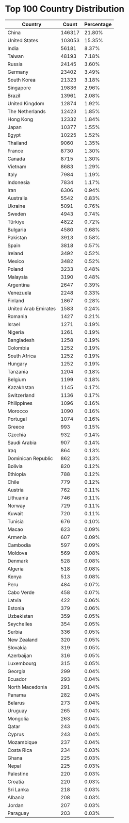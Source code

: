 # Top 100 Country Distribution
| Country | Count | Percentage |
|----|----|----|
| China | 146317 | 21.80% |
| United States | 103053 | 15.35% |
| India | 56181 | 8.37% |
| Taiwan | 48193 | 7.18% |
| Russia | 24145 | 3.60% |
| Germany | 23402 | 3.49% |
| South Korea | 21323 | 3.18% |
| Singapore | 19836 | 2.96% |
| Brazil | 13961 | 2.08% |
| United Kingdom | 12874 | 1.92% |
| The Netherlands | 12423 | 1.85% |
| Hong Kong | 12332 | 1.84% |
| Japan | 10377 | 1.55% |
| Egypt | 10225 | 1.52% |
| Thailand | 9060 | 1.35% |
| France | 8730 | 1.30% |
| Canada | 8715 | 1.30% |
| Vietnam | 8683 | 1.29% |
| Italy | 7984 | 1.19% |
| Indonesia | 7834 | 1.17% |
| Iran | 6306 | 0.94% |
| Australia | 5542 | 0.83% |
| Ukraine | 5091 | 0.76% |
| Sweden | 4943 | 0.74% |
| Türkiye | 4822 | 0.72% |
| Bulgaria | 4580 | 0.68% |
| Pakistan | 3913 | 0.58% |
| Spain | 3818 | 0.57% |
| Ireland | 3492 | 0.52% |
| Mexico | 3482 | 0.52% |
| Poland | 3233 | 0.48% |
| Malaysia | 3190 | 0.48% |
| Argentina | 2647 | 0.39% |
| Venezuela | 2248 | 0.33% |
| Finland | 1867 | 0.28% |
| United Arab Emirates | 1583 | 0.24% |
| Romania | 1427 | 0.21% |
| Israel | 1271 | 0.19% |
| Nigeria | 1261 | 0.19% |
| Bangladesh | 1258 | 0.19% |
| Colombia | 1252 | 0.19% |
| South Africa | 1252 | 0.19% |
| Hungary | 1252 | 0.19% |
| Tanzania | 1204 | 0.18% |
| Belgium | 1199 | 0.18% |
| Kazakhstan | 1145 | 0.17% |
| Switzerland | 1136 | 0.17% |
| Philippines | 1096 | 0.16% |
| Morocco | 1090 | 0.16% |
| Portugal | 1074 | 0.16% |
| Greece | 993 | 0.15% |
| Czechia | 932 | 0.14% |
| Saudi Arabia | 907 | 0.14% |
| Iraq | 864 | 0.13% |
| Dominican Republic | 862 | 0.13% |
| Bolivia | 820 | 0.12% |
| Ethiopia | 788 | 0.12% |
| Chile | 779 | 0.12% |
| Austria | 762 | 0.11% |
| Lithuania | 746 | 0.11% |
| Norway | 729 | 0.11% |
| Kuwait | 720 | 0.11% |
| Tunisia | 676 | 0.10% |
| Macao | 623 | 0.09% |
| Armenia | 607 | 0.09% |
| Cambodia | 597 | 0.09% |
| Moldova | 569 | 0.08% |
| Denmark | 528 | 0.08% |
| Algeria | 518 | 0.08% |
| Kenya | 513 | 0.08% |
| Peru | 484 | 0.07% |
| Cabo Verde | 458 | 0.07% |
| Latvia | 422 | 0.06% |
| Estonia | 379 | 0.06% |
| Uzbekistan | 359 | 0.05% |
| Seychelles | 354 | 0.05% |
| Serbia | 336 | 0.05% |
| New Zealand | 320 | 0.05% |
| Slovakia | 319 | 0.05% |
| Azerbaijan | 316 | 0.05% |
| Luxembourg | 315 | 0.05% |
| Georgia | 299 | 0.04% |
| Ecuador | 293 | 0.04% |
| North Macedonia | 291 | 0.04% |
| Panama | 282 | 0.04% |
| Belarus | 273 | 0.04% |
| Uruguay | 265 | 0.04% |
| Mongolia | 263 | 0.04% |
| Qatar | 243 | 0.04% |
| Cyprus | 243 | 0.04% |
| Mozambique | 237 | 0.04% |
| Costa Rica | 234 | 0.03% |
| Ghana | 225 | 0.03% |
| Nepal | 225 | 0.03% |
| Palestine | 220 | 0.03% |
| Croatia | 220 | 0.03% |
| Sri Lanka | 218 | 0.03% |
| Albania | 208 | 0.03% |
| Jordan | 207 | 0.03% |
| Paraguay | 203 | 0.03% |
